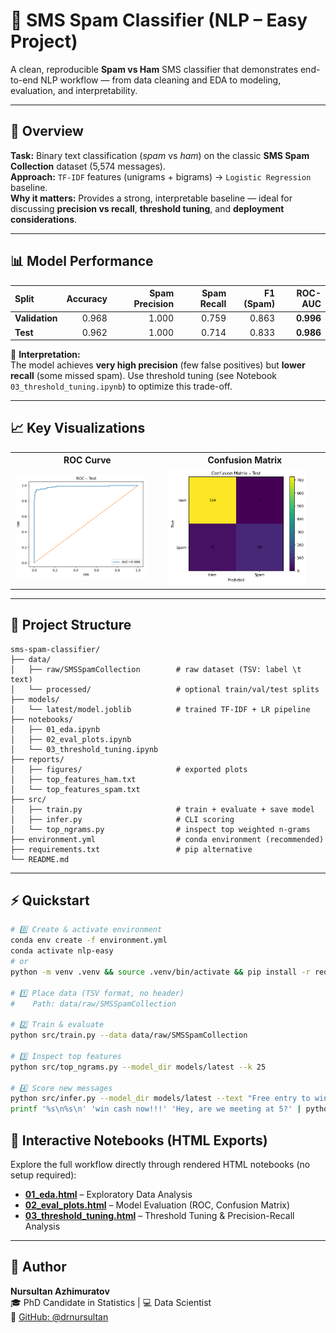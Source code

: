 # 💬 SMS Spam Classifier (NLP – Easy Project)

A clean, reproducible **Spam vs Ham** SMS classifier that demonstrates end-to-end NLP workflow — from data cleaning and EDA to modeling, evaluation, and interpretability.

---

## 🧠 Overview
**Task:** Binary text classification (_spam_ vs _ham_) on the classic **SMS Spam Collection** dataset (5,574 messages).  
**Approach:** `TF-IDF` features (unigrams + bigrams) → `Logistic Regression` baseline.  
**Why it matters:** Provides a strong, interpretable baseline — ideal for discussing **precision vs recall**, **threshold tuning**, and **deployment considerations**.

---

## 📊 Model Performance

| Split | Accuracy | Spam Precision | Spam Recall | F1 (Spam) | ROC-AUC |
|:------|----------:|---------------:|-------------:|----------:|--------:|
| **Validation** | 0.968 | 1.000 | 0.759 | 0.863 | **0.996** |
| **Test** | 0.962 | 1.000 | 0.714 | 0.833 | **0.986** |

🧩 **Interpretation:**  
The model achieves **very high precision** (few false positives) but **lower recall** (some missed spam). Use threshold tuning (see Notebook `03_threshold_tuning.ipynb`) to optimize this trade-off.

---

## 📈 Key Visualizations

<table>
<tr>
<th>ROC Curve</th>
<th>Confusion Matrix</th>
</tr>
<tr>
<td><img src="reports/figures/roc_test.png" width="90%"/></td>
<td><img src="reports/figures/confusion_matrix_test.png" width="90%"/></td>
</tr>
</table>

---

## 🧰 Project Structure

```
sms-spam-classifier/
├── data/
│   ├── raw/SMSSpamCollection        # raw dataset (TSV: label \t text)
│   └── processed/                   # optional train/val/test splits
├── models/
│   └── latest/model.joblib          # trained TF-IDF + LR pipeline
├── notebooks/
│   ├── 01_eda.ipynb
│   ├── 02_eval_plots.ipynb
│   └── 03_threshold_tuning.ipynb
├── reports/
│   ├── figures/                     # exported plots
│   ├── top_features_ham.txt
│   └── top_features_spam.txt
├── src/
│   ├── train.py                     # train + evaluate + save model
│   ├── infer.py                     # CLI scoring
│   └── top_ngrams.py                # inspect top weighted n-grams
├── environment.yml                  # conda environment (recommended)
├── requirements.txt                 # pip alternative
└── README.md
```

---

## ⚡ Quickstart
```bash
# 0️⃣ Create & activate environment
conda env create -f environment.yml
conda activate nlp-easy
# or
python -m venv .venv && source .venv/bin/activate && pip install -r requirements.txt

# 1️⃣ Place data (TSV format, no header)
#    Path: data/raw/SMSSpamCollection

# 2️⃣ Train & evaluate
python src/train.py --data data/raw/SMSSpamCollection

# 3️⃣ Inspect top features
python src/top_ngrams.py --model_dir models/latest --k 25

# 4️⃣ Score new messages
python src/infer.py --model_dir models/latest --text "Free entry to win £1000!"
printf '%s\n%s\n' 'win cash now!!!' 'Hey, are we meeting at 5?' | python src/infer.py --model_dir models/latest
```

## 📘 Interactive Notebooks (HTML Exports)

Explore the full workflow directly through rendered HTML notebooks (no setup required):

- [**01_eda.html**](https://nbviewer.org/github/drnursultan/sms-spam-classifier/blob/main/notebooks/exports/01_eda.html) – Exploratory Data Analysis  
- [**02_eval_plots.html**](https://nbviewer.org/github/drnursultan/sms-spam-classifier/blob/main/notebooks/exports/02_eval_plots.html) – Model Evaluation (ROC, Confusion Matrix)  
- [**03_threshold_tuning.html**](https://nbviewer.org/github/drnursultan/sms-spam-classifier/blob/main/notebooks/exports/03_threshold_tuning.html) – Threshold Tuning & Precision-Recall Analysis

---

## 👤 Author

**Nursultan Azhimuratov**  
🎓 PhD Candidate in Statistics | 💻 Data Scientist  
🔗 [GitHub: @drnursultan](https://github.com/drnursultan)
